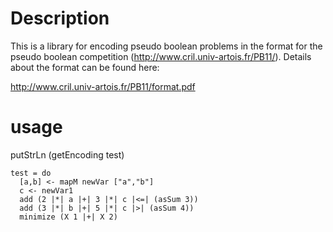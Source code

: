 Description
===========

This is a library for encoding pseudo boolean problems
in the format for the pseudo boolean competition 
(http://www.cril.univ-artois.fr/PB11/). Details about the 
format can be found here:

  http://www.cril.univ-artois.fr/PB11/format.pdf

usage
===


putStrLn (getEncoding test)

    test = do
      [a,b] <- mapM newVar ["a","b"]
      c <- newVar1
      add (2 |*| a |+| 3 |*| c |<=| (asSum 3))
      add (3 |*| b |+| 5 |*| c |>| (asSum 4))
      minimize (X 1 |+| X 2)

